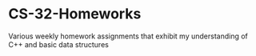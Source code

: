 # CS-32-Homeworks

Various weekly homework assignments that exhibit my understanding of C++ and basic data structures
